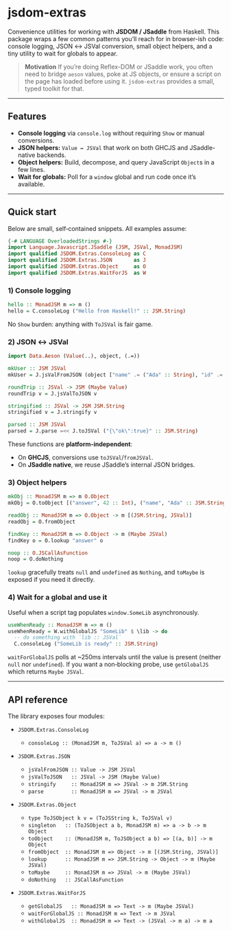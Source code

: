 # jsdom-extras

Convenience utilities for working with **JSDOM / JSaddle** from Haskell. This package wraps a few common patterns you’ll reach for in browser-ish code: console logging, JSON ↔︎ JSVal conversion, small object helpers, and a tiny utility to wait for globals to appear.

> **Motivation**
> If you’re doing Reflex-DOM or JSaddle work, you often need to bridge `aeson` values, poke at JS objects, or
> ensure a script on the page has loaded before using it. `jsdom-extras` provides a small, typed toolkit for that.

---

## Features

* **Console logging** via `console.log` without requiring `Show` or manual conversions.
* **JSON helpers:** `Value ↔︎ JSVal` that work on both GHCJS and JSaddle-native backends.
* **Object helpers:** Build, decompose, and query JavaScript `Object`s in a few lines.
* **Wait for globals:** Poll for a `window` global and run code once it’s available.

---

## Quick start

Below are small, self‑contained snippets. All examples assume:

```haskell
{-# LANGUAGE OverloadedStrings #-}
import Language.Javascript.JSaddle (JSM, JSVal, MonadJSM)
import qualified JSDOM.Extras.ConsoleLog as C
import qualified JSDOM.Extras.JSON       as J
import qualified JSDOM.Extras.Object     as O
import qualified JSDOM.Extras.WaitForJS  as W
```

### 1) Console logging

```haskell
hello :: MonadJSM m => m ()
hello = C.consoleLog ("Hello from Haskell!" :: JSM.String)
```

No `Show` burden: anything with `ToJSVal` is fair game.

### 2) JSON ↔︎ JSVal

```haskell
import Data.Aeson (Value(..), object, (.=))

mkUser :: JSM JSVal
mkUser = J.jsValFromJSON (object ["name" .= ("Ada" :: String), "id" .= (1 :: Int)])

roundTrip :: JSVal -> JSM (Maybe Value)
roundTrip v = J.jsValToJSON v

stringified :: JSVal -> JSM JSM.String
stringified v = J.stringify v

parsed :: JSM JSVal
parsed = J.parse =<< J.toJSVal ("{\"ok\":true}" :: JSM.String)
```

These functions are **platform‑independent**:

* On **GHCJS**, conversions use `toJSVal`/`fromJSVal`.
* On **JSaddle native**, we reuse JSaddle’s internal JSON bridges.

### 3) Object helpers

```haskell
mkObj :: MonadJSM m => m O.Object
mkObj = O.toObject [("answer", 42 :: Int), ("name", "Ada" :: JSM.String)]

readObj :: MonadJSM m => O.Object -> m [(JSM.String, JSVal)]
readObj = O.fromObject

findKey :: MonadJSM m => O.Object -> m (Maybe JSVal)
findKey o = O.lookup "answer" o

noop :: O.JSCallAsFunction
noop = O.doNothing
```

`lookup` gracefully treats `null` and `undefined` as `Nothing`, and `toMaybe` is exposed if you need it directly.

### 4) Wait for a global and use it

Useful when a script tag populates `window.SomeLib` asynchronously.

```haskell
useWhenReady :: MonadJSM m => m ()
useWhenReady = W.withGlobalJS "SomeLib" $ \lib -> do
  -- do something with `lib :: JSVal`
  C.consoleLog ("SomeLib is ready" :: JSM.String)
```

`waitForGlobalJS` polls at ~250ms intervals until the value is present (neither `null` nor `undefined`). If you want a non‑blocking probe, use `getGlobalJS` which returns `Maybe JSVal`.

---

## API reference

The library exposes four modules:

* `JSDOM.Extras.ConsoleLog`

  * `consoleLog :: (MonadJSM m, ToJSVal a) => a -> m ()`

* `JSDOM.Extras.JSON`

  * `jsValFromJSON :: Value -> JSM JSVal`
  * `jsValToJSON   :: JSVal -> JSM (Maybe Value)`
  * `stringify     :: MonadJSM m => JSVal -> m JSM.String`
  * `parse         :: MonadJSM m => JSVal -> m JSVal`

* `JSDOM.Extras.Object`

  * `type ToJSObject k v = (ToJSString k, ToJSVal v)`
  * `singleton   :: (ToJSObject a b, MonadJSM m) => a -> b -> m Object`
  * `toObject    :: (MonadJSM m, ToJSObject a b) => [(a, b)] -> m Object`
  * `fromObject  :: MonadJSM m => Object -> m [(JSM.String, JSVal)]`
  * `lookup      :: MonadJSM m => JSM.String -> Object -> m (Maybe JSVal)`
  * `toMaybe     :: MonadJSM m => JSVal -> m (Maybe JSVal)`
  * `doNothing   :: JSCallAsFunction`

* `JSDOM.Extras.WaitForJS`

  * `getGlobalJS   :: MonadJSM m => Text -> m (Maybe JSVal)`
  * `waitForGlobalJS :: MonadJSM m => Text -> m JSVal`
  * `withGlobalJS  :: MonadJSM m => Text -> (JSVal -> m a) -> m a`
